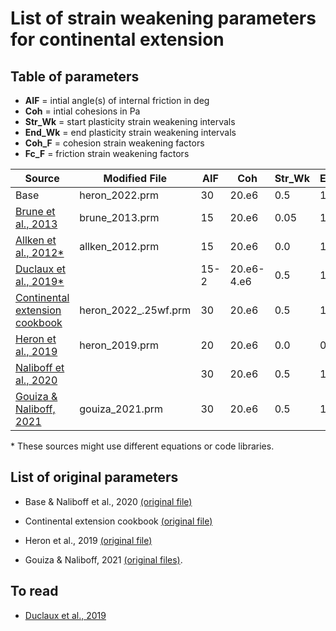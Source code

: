 # List of strain weakening parameters for continental extension


## Table of parameters

- **AIF** = intial angle(s) of internal friction in deg
- **Coh** = intial cohesions in Pa
- **Str_Wk** = start plasticity strain weakening intervals
- **End_Wk** = end plasticity strain weakening intervals
- **Coh_F** = cohesion strain weakening factors
- **Fc_F** = friction strain weakening factors

| Source | Modified File | AIF | Coh | Str_Wk | End_Wk | Coh_F | Fc_F
| --- | --- | --- | --- | --- | --- | --- | --- |
| Base | heron_2022.prm | 30 | 20.e6 | 0.5 | 1.5 | 0.5 | 0.5 |
| [Brune et al., 2013](https://www.sciencedirect.com/science/article/pii/S0040195113000899?via%3Dihub) | brune_2013.prm | 15 | 20.e6 | 0.05 | 1 | 0.5? | 0.5? |
| [Allken et al., 2012*](https://agupubs.onlinelibrary.wiley.com/doi/full/10.1029/2012GC004077) | allken_2012.prm | 15 | 20.e6 | 0.0 | 1.25 | 0.25? | 0.25? |
| [Duclaux et al., 2019*](https://www.sciencedirect.com/science/article/pii/S0012821X19306442) | | 15-2 | 20.e6-4.e6 | 0.5 | 1.5 | 0.1–0.5? | 0.1–0.5? |
| [Continental extension cookbook](https://github.com/geodynamics/aspect/blob/main/cookbooks/continental_extension/continental_extension.prm) | heron_2022_.25wf.prm| 30 | 20.e6 | 0.5 | 1.5 | 0.25 | 0.25
| [Heron et al., 2019](https://agupubs.onlinelibrary.wiley.com/doi/full/10.1029/2019TC005578) | heron_2019.prm | 20 | 20.e6 | 0.0 | 0.5 | 0.5 | 0.5 |
| [Naliboff et al., 2020](https://agupubs.onlinelibrary.wiley.com/doi/full/10.1029/2019GL086611) | | 30 | 20.e6 | 0.5 | 1.5 | 0.5 | 0.5 |
| [Gouiza & Naliboff, 2021](https://www.nature.com/articles/s41467-021-24945-5) | gouiza_2021.prm | 30 | 20.e6 | 0.5 | 1.5 | 1.0 | 0.25

\* These sources might use different equations or code libraries.


## List of original parameters

- Base & Naliboff et al., 2020 [(original file)](https://github.com/naliboff/aspect/blob/naliboff_etal_2020_grl/naliboff_etal_2020_grl.prm)

- Continental extension cookbook [(original file)](https://github.com/geodynamics/aspect/blob/main/cookbooks/continental_extension/continental_extension.prm)

- Heron et al., 2019 [(original file)](https://github.com/heronphi/HeronTectonics2019/blob/master/HeronTectonics_M1.prm)

- Gouiza & Naliboff, 2021 [(original files)](https://github.com/naliboff/aspect/tree/labrador_sea_gouiza_naliboff_2020/labrador_sea_gouiza_naliboff_2020_models).

## To read
  
- [Duclaux et al., 2019](https://www.sciencedirect.com/science/article/pii/S0012821X19306442) 